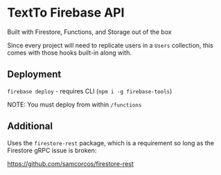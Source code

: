 # TextTo Firebase API

Built with Firestore, Functions, and Storage out of the box

Since every project will need to replicate users in a `Users` collection, this comes with those hooks built-in along with.

## Deployment 

`firebase deploy` - requires CLI (`npm i -g firebase-tools`)

NOTE: You must deploy from within `/functions`

## Additional

Uses the `firestore-rest` package, which is a requirement so long as the Firestore gRPC issue is broken:

https://github.com/samcorcos/firestore-rest

